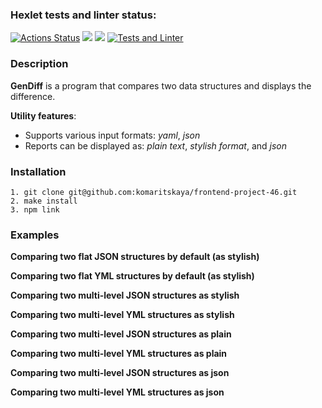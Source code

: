 ### Hexlet tests and linter status:

[![Actions Status](https://github.com/komaritskaya/frontend-project-46/workflows/hexlet-check/badge.svg)](https://github.com/komaritskaya/frontend-project-46/actions)
<a href="https://codeclimate.com/github/komaritskaya/frontend-project-46/maintainability"><img src="https://api.codeclimate.com/v1/badges/e8d5725642885181a84c/maintainability" /></a> <a href="https://codeclimate.com/github/komaritskaya/frontend-project-46/test_coverage"><img src="https://api.codeclimate.com/v1/badges/e8d5725642885181a84c/test_coverage" /></a> [![Tests and Linter](https://github.com/komaritskaya/frontend-project-46/actions/workflows/tests-and-linter.yml/badge.svg)](https://github.com/komaritskaya/frontend-project-46/actions/workflows/tests-and-linter.yml)

### Description

**GenDiff** is a program that compares two data structures and displays the difference.

**Utility features**:

- Supports various input formats: _yaml_, _json_
- Reports can be displayed as: _plain text_, _stylish format_, and _json_

### Installation

```
1. git clone git@github.com:komaritskaya/frontend-project-46.git
2. make install
3. npm link
```

### Examples

**Comparing two flat JSON structures by default (as stylish)**
<script async id="asciicast-LuwHFeYFrosSZxBCdjHWNkG3c" src="https://asciinema.org/a/LuwHFeYFrosSZxBCdjHWNkG3c.js"></script>

**Comparing two flat YML structures by default (as stylish)**
<script async id="asciicast-RTch6PQ9VGnxRyCE01jrecN5b" src="https://asciinema.org/a/RTch6PQ9VGnxRyCE01jrecN5b.js"></script>

**Comparing two multi-level JSON structures as stylish**
<script async id="asciicast-X29jVF88hMFbKrk5sb1uG8HlO" src="https://asciinema.org/a/X29jVF88hMFbKrk5sb1uG8HlO.js"></script>

**Comparing two multi-level YML structures as stylish**
<script async id="asciicast-gk2oJfJEps2beGcSjhRINa5CS" src="https://asciinema.org/a/gk2oJfJEps2beGcSjhRINa5CS.js"></script>

**Comparing two multi-level JSON structures as plain**
<script async id="asciicast-14GM2DuZq189ISyZCuauWRdQB" src="https://asciinema.org/a/14GM2DuZq189ISyZCuauWRdQB.js"></script>

**Comparing two multi-level YML structures as plain**
<script async id="asciicast-MchkKpyihaZKchCCejxZJzHn7" src="https://asciinema.org/a/MchkKpyihaZKchCCejxZJzHn7.js"></script>

**Comparing two multi-level JSON structures as json**
<script async id="asciicast-cuQALfIc3Hf5j4sPu7J3FLCy2" src="https://asciinema.org/a/cuQALfIc3Hf5j4sPu7J3FLCy2.js"></script>

**Comparing two multi-level YML structures as json**
<script async id="asciicast-xqvdjfulKmphpgVyIpti342OM" src="https://asciinema.org/a/xqvdjfulKmphpgVyIpti342OM.js"></script>
